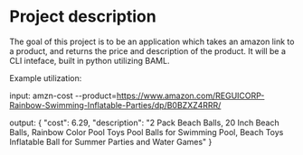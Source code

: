 # Project description
The goal of this project is to be an application which takes an amazon link to a product, and returns the price and description of the product. It will be a CLI inteface, built in python utilizing BAML.

Example utilization:

input: amzn-cost --product=https://www.amazon.com/REGUICORP-Rainbow-Swimming-Inflatable-Parties/dp/B0BZXZ4RRR/

output: { "cost": 6.29, "description": "2 Pack Beach Balls, 20 Inch Beach Balls, Rainbow Color Pool Toys Pool Balls for Swimming Pool, Beach Toys Inflatable Ball for Summer Parties and Water Games" }